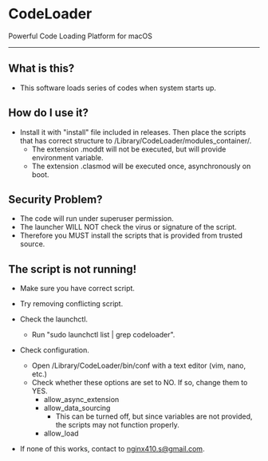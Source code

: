 # CodeLoader
 Powerful Code Loading Platform for macOS

------------------------

## What is this?

- This software loads series of codes when system starts up.

## How do I use it?

- Install it with "install" file included in releases. Then place the scripts that has correct structure to /Library/CodeLoader/modules_container/.
  - The extension .moddt will not be executed, but will provide environment variable.
  - The extension .clasmod will be executed once, asynchronously on boot.

## Security Problem?

- The code will run under superuser permission. 
- The launcher WILL NOT check the virus or signature of the script.
- Therefore you MUST install the scripts that is provided from trusted source.

## The script is not running!

- Make sure you have correct script.
- Try removing conflicting script.
- Check the launchctl.

  - Run "sudo launchctl list | grep codeloader".
- Check configuration.
  - Open /Library/CodeLoader/bin/conf with a text editor (vim, nano, etc.)
  - Check whether these options are set to NO. If so, change them to YES.
    - allow_async_extension
    - allow_data_sourcing
      - This can be turned off, but since variables are not provided, the scripts may not function properly.
    - allow_load

- If none of this works, contact to nginx410.s@gmail.com.

  